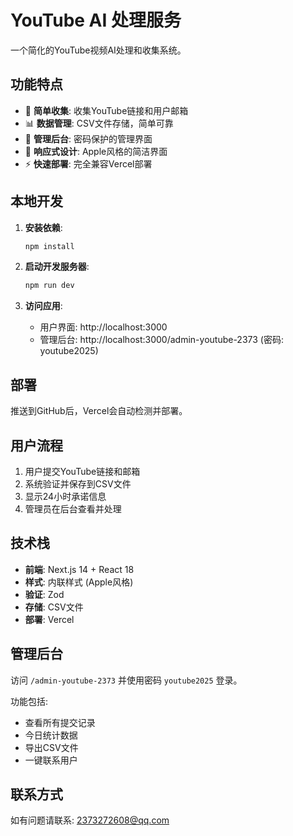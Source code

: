 # YouTube AI 处理服务

一个简化的YouTube视频AI处理和收集系统。

## 功能特点

- 🎯 **简单收集**: 收集YouTube链接和用户邮箱
- 📊 **数据管理**: CSV文件存储，简单可靠
- 🔐 **管理后台**: 密码保护的管理界面
- 📱 **响应式设计**: Apple风格的简洁界面
- ⚡ **快速部署**: 完全兼容Vercel部署

## 本地开发

1. **安装依赖**:
   ```bash
   npm install
   ```

2. **启动开发服务器**:
   ```bash
   npm run dev
   ```

3. **访问应用**:
   - 用户界面: http://localhost:3000
   - 管理后台: http://localhost:3000/admin-youtube-2373 (密码: youtube2025)

## 部署

推送到GitHub后，Vercel会自动检测并部署。

## 用户流程

1. 用户提交YouTube链接和邮箱
2. 系统验证并保存到CSV文件
3. 显示24小时承诺信息
4. 管理员在后台查看并处理

## 技术栈

- **前端**: Next.js 14 + React 18
- **样式**: 内联样式 (Apple风格)
- **验证**: Zod
- **存储**: CSV文件
- **部署**: Vercel

## 管理后台

访问 `/admin-youtube-2373` 并使用密码 `youtube2025` 登录。

功能包括:
- 查看所有提交记录
- 今日统计数据
- 导出CSV文件
- 一键联系用户

## 联系方式

如有问题请联系: 2373272608@qq.com